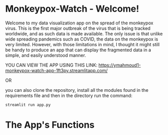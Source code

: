 # Monkeypox-Watch - Welcome!
Welcome to my data visualization app on the spread of the monkeypox virus. This is the first major outbreak of the virus that is being tracked worldwide, and as such data is made available. 
The only issue is that unlike wide spreading pandemics such as COVID, the data on the monkeypox is very limited. 
However, with those limitations in mind, I thought it might still be handy to produce an app that can display the fragmented data in a simple, and easily understood manner. 

YOU CAN VIEW THE APP USING THIS LINK: https://ymahmoud1-monkeypox-watch-app-1ft3py.streamlitapp.com/

OR

you can also clone the repository, install all the modules found in the requirements file and then in the directory run the command:
```
streamlit run app.py
```
# The App's Functions

